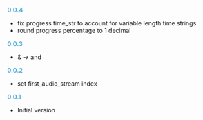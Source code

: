 
**<span style="color:#56adda">0.0.4</span>**
- fix progress time_str to account for variable length time strings
- round progress percentage to 1 decimal

**<span style="color:#56adda">0.0.3</span>**
- & -> and

**<span style="color:#56adda">0.0.2</span>**
- set first_audio_stream index

**<span style="color:#56adda">0.0.1</span>**
- Initial version
